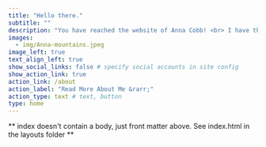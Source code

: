 ```yaml
---
title: "Hello there."
subtitle: ""
description: "You have reached the website of Anna Cobb! <br> I have three primary goals for this website:<br> 1) to act as my own custom-designed online portfolio (it is nice having some creative control every once in a while) <br> 2) to enlighten those who are interested in knowing more about me <br> 3) to inform those who are interested in learning more about or doing the things I have done (a limited but growing list)."
images:
  - img/Anna-mountains.jpeg
image_left: true
text_align_left: true
show_social_links: false # specify social accounts in site config
show_action_link: true
action_link: /about
action_label: "Read More About Me &rarr;"
action_type: text # text, button
type: home
---
```


** index doesn't contain a body, just front matter above.
See index.html in the layouts folder **
